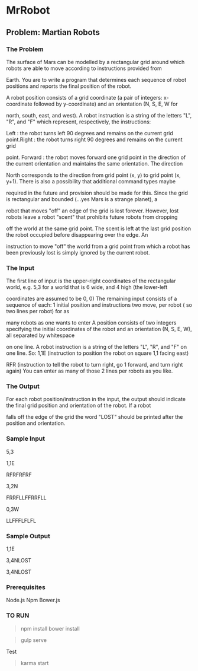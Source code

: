 # MrRobot

## Problem: Martian Robots

### The Problem

The surface of Mars can be modelled by a rectangular grid around which robots are able to move according to instructions provided from

Earth. You are to write a program that determines each sequence of robot positions and reports the final position of the robot.

A robot position consists of a grid coordinate (a pair of integers: x-coordinate followed by y-coordinate) and an orientation (N, S, E, W for

north, south, east, and west). A robot instruction is a string of the letters "L", "R", and "F" which represent, respectively, the instructions:

Left : the robot turns left 90 degrees and remains on the current grid point.Right : the robot turns right 90 degrees and remains on the current grid

point. Forward : the robot moves forward one grid point in the direction of the current orientation and maintains the same orientation. The direction

North corresponds to the direction from grid point (x, y) to grid point (x, y+1). There is also a possibility that additional command types maybe

required in the future and provision should be made for this. Since the grid is rectangular and bounded (...yes Mars is a strange planet), a

robot that moves "off" an edge of the grid is lost forever. However, lost robots leave a robot "scent" that prohibits future robots from dropping

off the world at the same grid point. The scent is left at the last grid position the robot occupied before disappearing over the edge. An

instruction to move "off" the world from a grid point from which a robot has been previously lost is simply ignored by the current robot.

### The Input

The first line of input is the upper-right coordinates of the rectangular world, e.g. 5,3 for a world that is 6 wide, and 4 high (the lower-left

coordinates are assumed to be 0, 0) The remaining input consists of a sequence of each: 1 initial position and instructions two move, per robot ( so two lines per robot) for as

many robots as one wants to enter A position consists of two integers specifying the initial coordinates of the robot and an orientation (N, S, E, W), all separated by whitespace

on one line. A robot instruction is a string of the letters "L", "R", and "F" on one line. So: 1,1E (instruction to position the robot on square 1,1 facing east)

RFR (instruction to tell the robot to turn right, go 1 forward, and turn right again) You can enter as many of those 2 lines per robots as you like.

### The Output

For each robot position/instruction in the input, the output should indicate the final grid position and orientation of the robot. If a robot

falls off the edge of the grid the word "LOST" should be printed after the position and orientation.

### Sample Input

5,3

1,1E

RFRFRFRF

3,2N

FRRFLLFFRRFLL

0,3W

LLFFFLFLFL

### Sample Output

1,1E

3,4NLOST

3,4NLOST

### Prerequisites
Node.js
Npm
Bower.js

### TO RUN
> npm install
> bower install

> gulp serve

Test

> karma start
